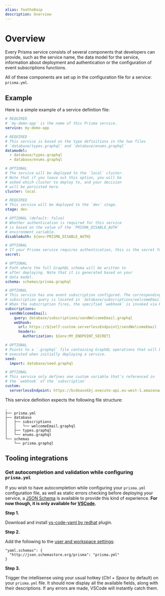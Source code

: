 ```yaml
---
alias: foatho8aip
description: Overview
---
```


# Overview

Every Prisma service consists of several components that developers can provide, such as the service name, the data model for the service, information about deployment and authentication or the configuration of event subscriptions functions.

All of these components are set up in the configuration file for a service: `prisma.yml`.

## Example

Here is a simple example of a service definition file:

```yml
# REQUIRED
# `my-demo-app` is the name of this Prisma service.
service: my-demo-app

# REQUIRED
# This service is based on the type definitions in the two files
# `database/types.graphql` and `database/enums.graphql`
datamodel:
  - database/types.graphql
  - database/enums.graphql

# OPTIONAL
# The service will be deployed to the `local` cluster.
# Note that if you leave out this option, you will be
# asked which cluster to deploy to, and your decision
# will be persisted here.
cluster: local

# REQUIRED
# This service will be deployed to the `dev` stage.
stage: dev

# OPTIONAL (default: false)
# Whether authentication is required for this service
# is based on the value of the `PRISMA_DISABLE_AUTH`
# environment variable.
disableAuth: ${env:PRISMA_DISABLE_AUTH}

# OPTIONAL
# If your Prisma service requires authentication, this is the secret for creating JWT tokens.
secret: 

# OPTIONAL
# Path where the full GraphQL schema will be written to
# after deploying. Note that it is generated based on your
# data model.
schema: schemas/prisma.graphql

# OPTIONAL
# This service has one event subscription configured. The corresponding
# subscription query is located in `database/subscriptions/welcomeEmail.graphql`.
# When the subscription fires, the specified `webhook` is invoked via HTTP.
subscriptions:
  sendWelcomeEmail:
    query: database/subscriptions/sendWelcomeEmail.graphql
    webhook:
      url: https://${self:custom.serverlessEndpoint}/sendWelcomeEmail
      headers:
        Authorization: ${env:MY_ENDPOINT_SECRET}

# OPTIONAL
# Points to a `.graphql` file containing GraphQL operations that will be
# executed when initially deploying a service.
seed:
  import: database/seed.graphql

# OPTIONAL
# This service only defines one custom variable that's referenced in
# the `webhook` of the `subscription`
custom:
  serverlessEndpoint: https://bcdeaxokbj.execute-api.eu-west-1.amazonaws.com/dev
```

This service definition expects the following file structure:

```
.
├── prisma.yml
├── database
│   ├── subscriptions
│   │   └── welcomeEmail.graphql
│   ├── types.graphql
│   └── enums.graphql
└── schemas
    └── prisma.graphql
```

## Tooling integrations

### Get autocompletion and validation while configuring `prisma.yml`

If you wish to have autocompletion while configuring your `prisma.yml` configuration file, as well as static errors checking before deploying your service, a [JSON Schema](https://github.com/graphcool/prisma-json-schema) is available to provide this kind of experience.
**For now though, it is only available for [VSCode](https://code.visualstudio.com/).**


**Step 1.**

Download and install [vs-code-yaml by redhat](https://github.com/redhat-developer/vscode-yaml) plugin.

**Step 2.**

Add the following to the [user and workspace settings](https://code.visualstudio.com/docs/getstarted/settings#_creating-user-and-workspace-settings):

```
"yaml.schemas": {
  "http://json.schemastore.org/prisma": "prisma.yml"
}
```
**Step 3.**

Trigger the intellisense using your usual hotkey (*Ctrl + Space* by default) on your `prisma.yml` file. It should now display all the available fields, along with their descriptions. If any errors are made, VSCode will instantly catch them.